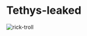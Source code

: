 # Tethys-leaked
![rick-troll](https://user-images.githubusercontent.com/75604883/179509553-64a93e64-e156-444e-b865-5956fc091847.gif)
